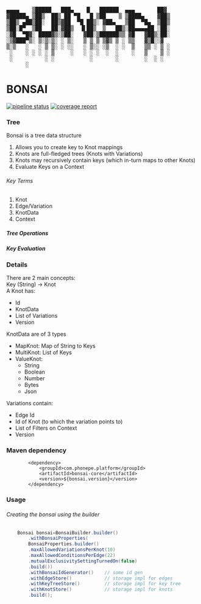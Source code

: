 <pre> 
▄▄▄▄    ▒█████   ███▄    █   ██████  ▄▄▄       ██▓
▓█████▄ ▒██▒  ██▒ ██ ▀█   █ ▒██    ▒ ▒████▄    ▓██▒
▒██▒ ▄██▒██░  ██▒▓██  ▀█ ██▒░ ▓██▄   ▒██  ▀█▄  ▒██▒
▒██░█▀  ▒██   ██░▓██▒  ▐▌██▒  ▒   ██▒░██▄▄▄▄██ ░██░
░▓█  ▀█▓░ ████▓▒░▒██░   ▓██░▒██████▒▒ ▓█   ▓██▒░██░
░▒▓███▀▒░ ▒░▒░▒░ ░ ▒░   ▒ ▒ ▒ ▒▓▒ ▒ ░ ▒▒   ▓▒█░░▓  
▒░▒   ░   ░ ▒ ▒░ ░ ░░   ░ ▒░░ ░▒  ░ ░  ▒   ▒▒ ░ ▒ ░
 ░    ░ ░ ░ ░ ▒     ░   ░ ░ ░  ░  ░    ░   ▒    ▒ ░
 ░          ░ ░           ░       ░        ░  ░ ░  
      ░                                            
</pre>

# BONSAI

[![pipeline status](https://gitlab.phonepe.com/platform/bonsai/badges/develop/pipeline.svg)](https://gitlab.phonepe.com/platform/bonsai/commits/develop)
[![coverage report](https://gitlab.phonepe.com/platform/bonsai/badges/develop/coverage.svg)](https://gitlab.phonepe.com/platform/bonsai/commits/develop)

### Tree

Bonsai is a tree data structure

1. Allows you to create key to Knot mappings
2. Knots are full-fledged trees (Knots with Variations)
3. Knots may recursively contain keys (which in-turn maps to other Knots)
4. Evaluate Keys on a Context

###### Key Terms

1. Knot
2. Edge/Variation
3. KnotData
4. Context

##### Tree Operations

##### Key Evaluation

### Details

There are 2 main concepts:<br>
Key (String) -> Knot <br>
A Knot has:

- Id
- KnotData
- List of Variations
- Version

KnotData are of 3 types

- MapKnot: Map of String to Keys
- MultiKnot: List of Keys
- ValueKnot:
    - String
    - Boolean
    - Number
    - Bytes
    - Json

Variations contain:

- Edge Id
- Id of Knot (to which the variation points to)
- List of Filters on Context
- Version

### Maven dependency

```
        <dependency>
            <groupId>com.phonepe.platform</groupId>
            <artifactId>bonsai-core</artifactId>
            <version>${bonsai.version}</version>
        </dependency>
```

### Usage

###### Creating the bonsai using the builder

```java
    Bonsai bonsai=BonsaiBuilder.builder()
        .withBonsaiProperties(
        BonsaiProperties.builder()
        .maxAllowedVariationsPerKnot(10)
        .maxAllowedConditionsPerEdge(22)
        .mutualExclusivitySettingTurnedOn(false)
        .build())
        .withBonsaiIdGenerator()    // some id gen
        .withEdgeStore()            // storage impl for edges
        .withKeyTreeStore()         // storage impl for key tree
        .withKnotStore()            // storage impl for knots
        .build();

```
